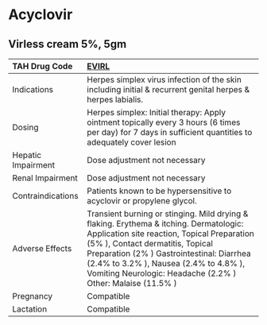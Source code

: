 # Acyclovir

## Virless cream 5%, 5gm

| TAH Drug Code      | [EVIRL](https://www.tahsda.org.tw/drugs/hissearch.php?drug_code=EVIRL)                                                                                                                                                                                                                                                        |
|:-------------------|:------------------------------------------------------------------------------------------------------------------------------------------------------------------------------------------------------------------------------------------------------------------------------------------------------------------------------|
| Indications        | Herpes simplex virus infection of the skin including initial & recurrent genital herpes & herpes labialis.                                                                                                                                                                                                                    |
| Dosing             | Herpes simplex: Initial therapy: Apply ointment topically every 3 hours (6 times per day) for 7 days in sufficient quantities to adequately cover lesion                                                                                                                                                                      |
| Hepatic Impairment | Dose adjustment not necessary                                                                                                                                                                                                                                                                                                 |
| Renal Impairment   | Dose adjustment not necessary                                                                                                                                                                                                                                                                                                 |
| Contraindications  | Patients known to be hypersensitive to acyclovir or propylene glycol.                                                                                                                                                                                                                                                         |
| Adverse Effects    | Transient burning or stinging. Mild drying & flaking. Erythema & itching. Dermatologic: Application site reaction, Topical Preparation (5% ), Contact dermatitis, Topical Preparation (2% ) Gastrointestinal: Diarrhea (2.4% to 3.2% ), Nausea (2.4% to 4.8% ), Vomiting Neurologic: Headache (2.2% ) Other: Malaise (11.5% ) |
| Pregnancy          | Compatible                                                                                                                                                                                                                                                                                                                    |
| Lactation          | Compatible                                                                                                                                                                                                                                                                                                                    |

